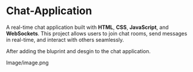 # Chat-Application
A real-time chat application built with **HTML**, **CSS**, **JavaScript**, and **WebSockets**. This project allows users to join chat rooms, send messages in real-time, and interact with others seamlessly.

After adding the bluprint and desgin to the chat application.

Image/image.png